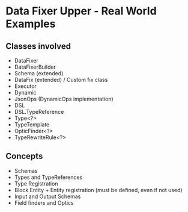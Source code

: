 # Data Fixer Upper - Real World Examples

## Classes involved
- DataFixer
- DataFixerBuilder
- Schema (extended)
- DataFix (extended) / Custom fix class
- Executor
- Dynamic
- JsonOps (DynamicOps implementation)
- DSL
- DSL.TypeReference
- Type<?>
- TypeTemplate
- OpticFinder<?>
- TypeRewriteRule<?>

## Concepts
- Schemas
- Types and TypeReferences
- Type Registration
- Block Entity + Entity registration (must be defined, even if not used)
- Input and Output Schemas
- Field finders and Optics
